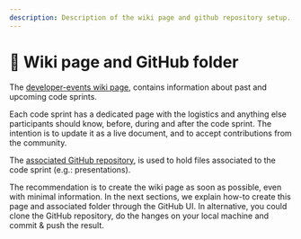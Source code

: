 ```yaml
---
description: Description of the wiki page and github repository setup.
---
```


# 📜 Wiki page and GitHub folder

The [developer-events wiki page](https://github.com/opengeospatial/developer-events/wiki), contains information about past and upcoming code sprints.&#x20;

Each code sprint has a dedicated page with the logistics and anything else participants should know, before, during and after the code sprint. The intention is to update it as a live document, and to accept contributions from the community.

The [associated GitHub repository](https://github.com/opengeospatial/developer-events), is used to hold files associated to the code sprint (e.g.: presentations).

The recommendation is to create the wiki page as soon as possible, even with minimal information. In the next sections, we explain how-to create this page and associated folder through the GitHub UI. In alternative, you could clone the GitHub repository, do the hanges on your local machine and commit & push the result.



